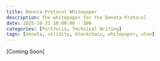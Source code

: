 ```yaml
---
title: Denota Protocol Whitepaper
description: The whitepaper for the Denota Protocol
date: 2025-10-31 10:00:00 - 500
categories: [Portfolio, Technical Writing]
tags: [denota, solidity, blockchain, whitepaper, utxo]
---
```


[Coming Soon]